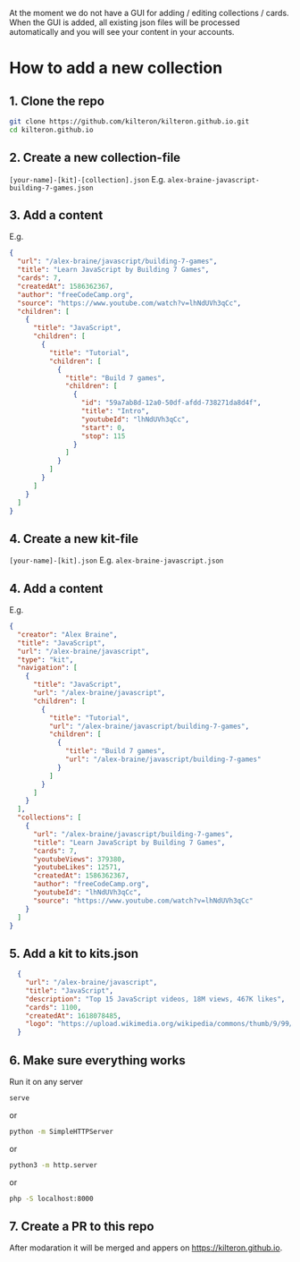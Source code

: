 At the moment we do not have a GUI for adding / editing collections / cards. When the GUI is added, all existing json files will be processed automatically and you will see your content in your accounts.

# How to add a new collection
## 1. Clone the repo

```bash
git clone https://github.com/kilteron/kilteron.github.io.git
cd kilteron.github.io
```
## 2. Create a new collection-file 
```[your-name]-[kit]-[collection].json``` E.g. ```alex-braine-javascript-building-7-games.json```

## 3. Add a content
E.g.
```json
{
  "url": "/alex-braine/javascript/building-7-games",
  "title": "Learn JavaScript by Building 7 Games",
  "cards": 7,
  "createdAt": 1586362367,
  "author": "freeCodeCamp.org",
  "source": "https://www.youtube.com/watch?v=lhNdUVh3qCc",
  "children": [
    {
      "title": "JavaScript",
      "children": [
        {
          "title": "Tutorial",
          "children": [
            {
              "title": "Build 7 games",
              "children": [
                {
                  "id": "59a7ab8d-12a0-50df-afdd-738271da8d4f",
                  "title": "Intro",
                  "youtubeId": "lhNdUVh3qCc",
                  "start": 0,
                  "stop": 115
                }
              ]
            }
          ]
        }
      ]
    }
  ]
}
```

## 4. Create a new kit-file

```[your-name]-[kit].json``` E.g. ```alex-braine-javascript.json```

## 4. Add a content
E.g.
```json
{
  "creator": "Alex Braine",
  "title": "JavaScript",
  "url": "/alex-braine/javascript",
  "type": "kit",
  "navigation": [
    {
      "title": "JavaScript",
      "url": "/alex-braine/javascript",
      "children": [
        {
          "title": "Tutorial",
          "url": "/alex-braine/javascript/building-7-games",
          "children": [
            {
              "title": "Build 7 games",
              "url": "/alex-braine/javascript/building-7-games"
            }
          ]
        }
      ]
    }
  ],
  "collections": [
    {
      "url": "/alex-braine/javascript/building-7-games",
      "title": "Learn JavaScript by Building 7 Games",
      "cards": 7,
      "youtubeViews": 379380,
      "youtubeLikes": 12571,
      "createdAt": 1586362367,
      "author": "freeCodeCamp.org",
      "youtubeId": "lhNdUVh3qCc",
      "source": "https://www.youtube.com/watch?v=lhNdUVh3qCc"
    }
  ]
}
```
## 5. Add a kit to kits.json
```json
  {
    "url": "/alex-braine/javascript",
    "title": "JavaScript",
    "description": "Top 15 JavaScript videos, 18M views, 467K likes",
    "cards": 1100,
    "createdAt": 1618078485,
    "logo": "https://upload.wikimedia.org/wikipedia/commons/thumb/9/99/Unofficial_JavaScript_logo_2.svg/160px-Unofficial_JavaScript_logo_2.svg.png"
  }
```
## 6. Make sure everything works
Run it on any server
```bash
serve
```
or
```bash
python -m SimpleHTTPServer
```
or
```bash
python3 -m http.server
```
or
```bash
php -S localhost:8000
```

## 7. Create a PR to this repo
After modaration it will be merged and appers on https://kilteron.github.io.